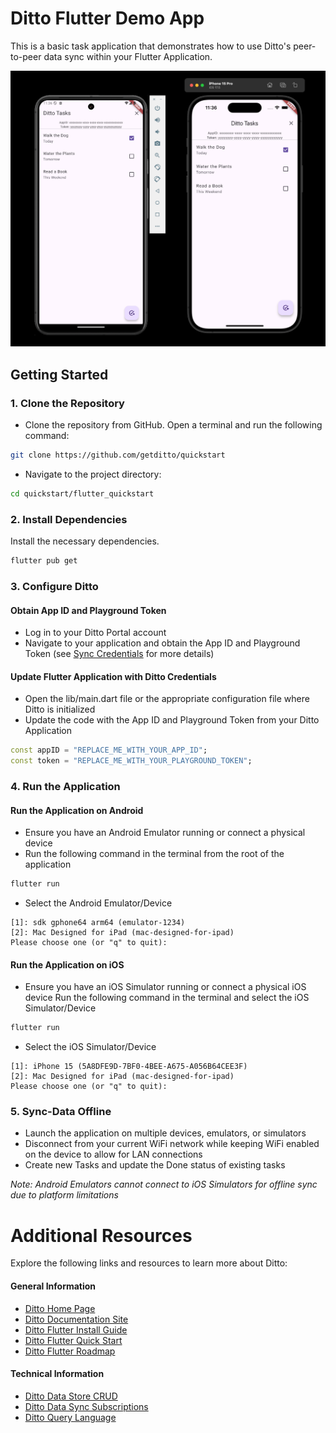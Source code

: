 # Ditto Flutter Demo App

This is a basic task application that demonstrates how to use Ditto's peer-to-peer data sync within your Flutter Application.

![alt text](image.png)

## Getting Started

### 1. Clone the Repository

- Clone the repository from GitHub. Open a terminal and run the following command:

```bash
git clone https://github.com/getditto/quickstart
```

- Navigate to the project directory:

```bash
cd quickstart/flutter_quickstart
```

### 2. Install Dependencies

Install the necessary dependencies.

```bash
flutter pub get
```

### 3. Configure Ditto

#### Obtain App ID and Playground Token
- Log in to your Ditto Portal account
- Navigate to your application and obtain the App ID and Playground Token (see [Sync Credentials](https://docs.ditto.live/get-started/sync-credentials)
 for more details)


#### Update Flutter Application with Ditto Credentials

- Open the lib/main.dart file or the appropriate configuration file where Ditto is initialized
- Update the code with the App ID and Playground Token from your Ditto Application

```dart
const appID = "REPLACE_ME_WITH_YOUR_APP_ID";
const token = "REPLACE_ME_WITH_YOUR_PLAYGROUND_TOKEN";
```


### 4. Run the Application

#### Run the Application on Android

- Ensure you have an Android Emulator running or connect a physical device
- Run the following command in the terminal from the root of the application

```bash
flutter run
```

- Select the Android Emulator/Device

```text
[1]: sdk gphone64 arm64 (emulator-1234)
[2]: Mac Designed for iPad (mac-designed-for-ipad)
Please choose one (or "q" to quit):
```


#### Run the Application on iOS

- Ensure you have an iOS Simulator running or connect a physical iOS device
Run the following command in the terminal and select the iOS Simulator/Device

```bash
flutter run
```


- Select the iOS Simulator/Device

```text
[1]: iPhone 15 (5A8DFE9D-7BF0-4BEE-A675-A056B64CEE3F)
[2]: Mac Designed for iPad (mac-designed-for-ipad)
Please choose one (or "q" to quit):
```


### 5. Sync-Data Offline

- Launch the application on multiple devices, emulators, or simulators
- Disconnect from your current WiFi network while keeping WiFi enabled on the device to allow for LAN connections
- Create new Tasks and update the Done status of existing tasks

*Note: Android Emulators cannot connect to iOS Simulators for offline sync due to platform limitations*

# Additional Resources

Explore the following links and resources to learn more about Ditto:

#### General Information

- [Ditto Home Page](https://ditto.live)
- [Ditto Documentation Site](https://docs.ditto.live)
- [Ditto Flutter Install Guide](https://docs.ditto.live/flutter/installation)
- [Ditto Flutter Quick Start](https://docs.ditto.live/flutter/installation)
- [Ditto Flutter Roadmap](https://docs.ditto.live/flutter/roadmap)

#### Technical Information
- [Ditto Data Store CRUD](https://docs.ditto.live/crud/create)
- [Ditto Data Sync Subscriptions](https://docs.ditto.live/sync/subscriptions-management)
- [Ditto Query Language](https://docs.ditto.live/dql)
